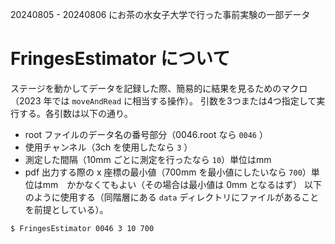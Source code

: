 20240805 - 20240806 にお茶の水女子大学で行った事前実験の一部データ

# FringesEstimator について
ステージを動かしてデータを記録した際、簡易的に結果を見るためのマクロ（2023 年では `moveAndRead` に相当する操作）。
引数を3つまたは4つ指定して実行する。各引数は以下の通り。
* root ファイルのデータ名の番号部分（0046.root なら `0046` ）
* 使用チャンネル（3ch を使用したなら `3` ）
* 測定した間隔（10mm ごとに測定を行ったなら `10`）単位はmm
* pdf 出力する際の x 座標の最小値（700mm を最小値にしたいなら `700`）単位はmm　かかなくてもよい（その場合は最小値は 0mm となるはず）
以下のように使用する（同階層にある `data` ディレクトリにファイルがあることを前提としている）。
```
$ FringesEstimator 0046 3 10 700
```
